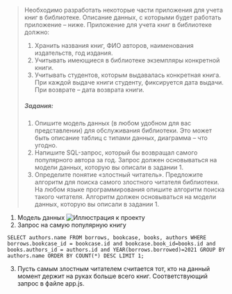 >Необходимо разработать некоторые части приложения для учета книг в библиотеке. Описание
>данных, с которыми будет работать приложение – ниже.
>Приложение для учета книг в библиотеке должно:
>1. Хранить названия книг, ФИО авторов, наименования издательств, год издания.
>2. Учитывать имеющиеся в библиотеке экземпляры конкретной книги.
>3. Учитывать студентов, которым выдавалась конкретная книга. При каждой выдаче
>книги студенту, фиксируется дата выдачи. При возврате – дата возврата книги.
>##### Задания:
>1. Опишите модель данных (в любом удобном для вас представлении) для обслуживания
>библиотеки. Это может быть описание таблиц с типами данных, диаграмма – что угодно.
>2. Напишите SQL-запрос, который бы возвращал самого популярного автора за год. Запрос
>должен основываться на модели данных, которую вы описали в задании 1.
>3. Определите понятие «злостный читатель». Предложите алгоритм для поиска самого
>злостного читателя библиотеки. На любом языке программирования опишите алгоритм
>поиска такого читателя. Алгоритм должен основываться на модели данных, которую вы
>описали в задании 1.

1. Модель данных
![Иллюстрация к проекту](https://imagizer.imageshack.com/img923/9759/RDLpeH.png)
2. Запрос на самую популярную книгу

```SELECT authors.name FROM borrows, bookcase, books, authors WHERE borrows.bookcase_id = bookcase.id and bookcase.book_id=books.id and books.authors_id = authors.id and YEAR(borrows.borrowed)=2021 GROUP BY authors.name ORDER BY COUNT(*) DESC LIMIT 1;```

3. Пусть самым злостным читателем считается тот, кто на данный момент держит на руках больше всего книг. Соответствующий запрос в файле app.js.
